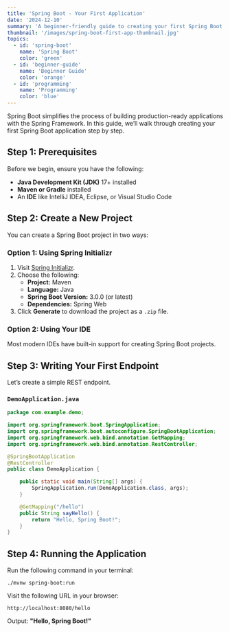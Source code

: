```yaml
---
title: 'Spring Boot - Your First Application'
date: '2024-12-10'
summary: 'A beginner-friendly guide to creating your first Spring Boot application from scratch. Learn the basics and start your journey with Spring Boot.'
thumbnail: '/images/spring-boot-first-app-thumbnail.jpg'
topics:
  - id: 'spring-boot'
    name: 'Spring Boot'
    color: 'green'
  - id: 'beginner-guide'
    name: 'Beginner Guide'
    color: 'orange'
  - id: 'programming'
    name: 'Programming'
    color: 'blue'
---
```


Spring Boot simplifies the process of building production-ready applications with the Spring Framework. In this guide, we’ll walk through creating your first Spring Boot application step by step.

## **Step 1: Prerequisites**

Before we begin, ensure you have the following:

- **Java Development Kit (JDK)** 17+ installed
- **Maven or Gradle** installed
- An **IDE** like IntelliJ IDEA, Eclipse, or Visual Studio Code

## **Step 2: Create a New Project**

You can create a Spring Boot project in two ways:

### **Option 1: Using Spring Initializr**

1. Visit [Spring Initializr](https://start.spring.io/).
2. Choose the following:
   - **Project:** Maven
   - **Language:** Java
   - **Spring Boot Version:** 3.0.0 (or latest)
   - **Dependencies:** Spring Web
3. Click **Generate** to download the project as a `.zip` file.

### **Option 2: Using Your IDE**

Most modern IDEs have built-in support for creating Spring Boot projects.

## **Step 3: Writing Your First Endpoint**

Let’s create a simple REST endpoint.

### **`DemoApplication.java`**

```java
package com.example.demo;

import org.springframework.boot.SpringApplication;
import org.springframework.boot.autoconfigure.SpringBootApplication;
import org.springframework.web.bind.annotation.GetMapping;
import org.springframework.web.bind.annotation.RestController;

@SpringBootApplication
@RestController
public class DemoApplication {

    public static void main(String[] args) {
        SpringApplication.run(DemoApplication.class, args);
    }

    @GetMapping("/hello")
    public String sayHello() {
        return "Hello, Spring Boot!";
    }
}
```

## **Step 4: Running the Application**

Run the following command in your terminal:

```
./mvnw spring-boot:run
```

Visit the following URL in your browser:

```
http://localhost:8080/hello
```

Output: **"Hello, Spring Boot!"**
